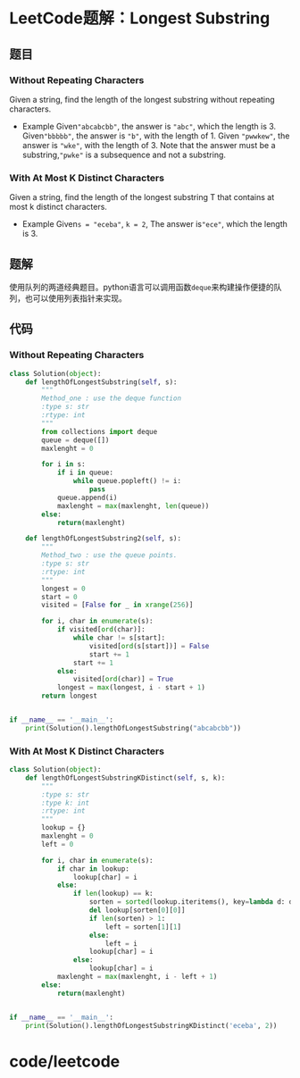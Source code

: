 # LeetCode题解：Longest Substring

## 题目

### Without Repeating Characters

Given a string, find the length of the longest substring without repeating characters.

-   Example Given`"abcabcbb"`, the answer is `"abc"`, which the length is 3. Given`"bbbbb"`, the answer is `"b"`, with the length of 1. Given `"pwwkew"`, the answer is `"wke"`, with the length of 3. Note that the answer must be a substring,`"pwke"` is a subsequence and not a substring.

### With At Most K Distinct Characters

Given a string, find the length of the longest substring T that contains at most k distinct characters.

-   Example Given`s = "eceba"`, `k = 2`, The answer is`"ece"`, which the length is 3.

## 题解

使用队列的两道经典题目。python语言可以调用函数`deque`来构建操作便捷的队列，也可以使用列表指针来实现。

## 代码

### Without Repeating Characters

```python
class Solution(object):
    def lengthOfLongestSubstring(self, s):
        """
        Method_one : use the deque function
        :type s: str
        :rtype: int
        """
        from collections import deque
        queue = deque([])
        maxlenght = 0

        for i in s:
            if i in queue:
                while queue.popleft() != i:
                    pass
            queue.append(i)
            maxlenght = max(maxlenght, len(queue))
        else:
            return(maxlenght)

    def lengthOfLongestSubstring2(self, s):
        """
        Method_two : use the queue points.
        :type s: str
        :rtype: int
        """
        longest = 0
        start = 0
        visited = [False for _ in xrange(256)]

        for i, char in enumerate(s):
            if visited[ord(char)]:
                while char != s[start]:
                    visited[ord(s[start])] = False
                    start += 1
                start += 1
            else:
                visited[ord(char)] = True
            longest = max(longest, i - start + 1)
        return longest


if __name__ == '__main__':
    print(Solution().lengthOfLongestSubstring("abcabcbb"))
```

### With At Most K Distinct Characters

```python
class Solution(object):
    def lengthOfLongestSubstringKDistinct(self, s, k):
        """
        :type s: str
        :type k: int
        :rtype: int
        """
        lookup = {}
        maxlenght = 0
        left = 0

        for i, char in enumerate(s):
            if char in lookup:
                lookup[char] = i
            else:
                if len(lookup) == k:
                    sorten = sorted(lookup.iteritems(), key=lambda d: d[1])
                    del lookup[sorten[0][0]]
                    if len(sorten) > 1:
                        left = sorten[1][1]
                    else:
                        left = i
                    lookup[char] = i
                else:
                    lookup[char] = i
            maxlenght = max(maxlenght, i - left + 1)
        else:
            return(maxlenght)


if __name__ == '__main__':
    print(Solution().lengthOfLongestSubstringKDistinct('eceba', 2))
```

# code/leetcode
